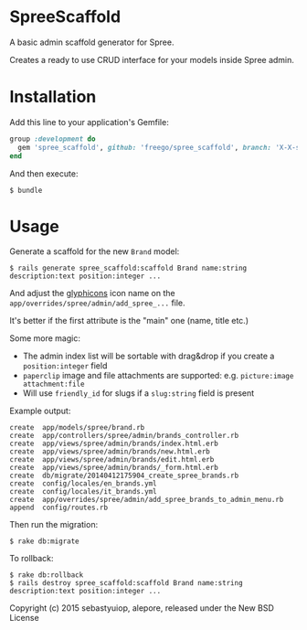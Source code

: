 SpreeScaffold
=============

A basic admin scaffold generator for Spree.

Creates a ready to use CRUD interface for your models inside Spree admin.

Installation
============

Add this line to your application's Gemfile:
```ruby
group :development do
  gem 'spree_scaffold', github: 'freego/spree_scaffold', branch: 'X-X-stable'
end
```

And then execute:

    $ bundle

Usage
=====

Generate a scaffold for the new `Brand` model:

    $ rails generate spree_scaffold:scaffold Brand name:string description:text position:integer ...

And adjust the [glyphicons](http://glyphicons.com/) icon name on the `app/overrides/spree/admin/add_spree_...` file.

It's better if the first attribute is the "main" one (name, title etc.)

Some more magic:
* The admin index list will be sortable with drag&drop if you create a `position:integer` field
* `paperclip` image and file attachments are supported: e.g. `picture:image attachment:file`
* Will use `friendly_id` for slugs if a `slug:string` field is present

Example output:

    create  app/models/spree/brand.rb
    create  app/controllers/spree/admin/brands_controller.rb
    create  app/views/spree/admin/brands/index.html.erb
    create  app/views/spree/admin/brands/new.html.erb
    create  app/views/spree/admin/brands/edit.html.erb
    create  app/views/spree/admin/brands/_form.html.erb
    create  db/migrate/20140412175904_create_spree_brands.rb
    create  config/locales/en_brands.yml
    create  config/locales/it_brands.yml
    create  app/overrides/spree/admin/add_spree_brands_to_admin_menu.rb
    append  config/routes.rb

Then run the migration:

    $ rake db:migrate

To rollback:

    $ rake db:rollback
    $ rails destroy spree_scaffold:scaffold Brand name:string description:text position:integer ...

Copyright (c) 2015 sebastyuiop, alepore, released under the New BSD License